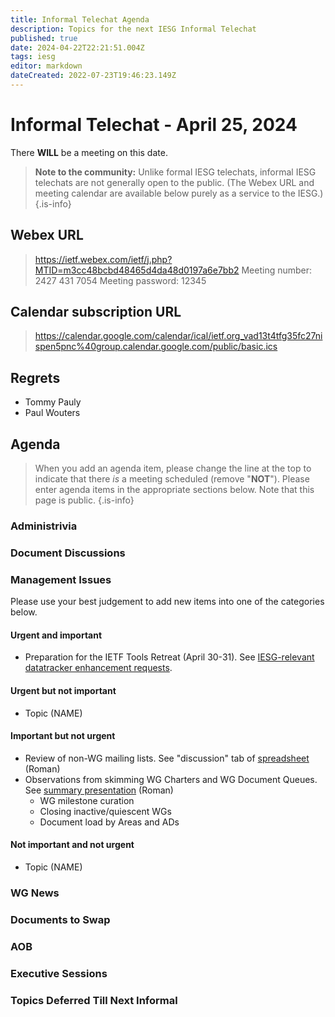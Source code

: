 ```yaml
---
title: Informal Telechat Agenda
description: Topics for the next IESG Informal Telechat
published: true
date: 2024-04-22T22:21:51.004Z
tags: iesg
editor: markdown
dateCreated: 2022-07-23T19:46:23.149Z
---
```


# Informal Telechat - April 25, 2024 

 There **WILL** be a meeting on this date.

> **Note to the community:** Unlike formal IESG telechats, informal IESG telechats are not generally open to the public. (The Webex URL and meeting calendar are available below purely as a service to the IESG.)
{.is-info}


## Webex URL

> https://ietf.webex.com/ietf/j.php?MTID=m3cc48bcbd48465d4da48d0197a6e7bb2
Meeting number: 2427 431 7054
Meeting password: 12345 

## Calendar subscription URL

> https://calendar.google.com/calendar/ical/ietf.org_vad13t4tfg35fc27nispen5pnc%40group.calendar.google.com/public/basic.ics


## Regrets
- Tommy Pauly
- Paul Wouters


## Agenda

> When you add an agenda item, please change the line at the top to indicate that there *is* a meeting scheduled (remove "**NOT**"). Please enter agenda items in the appropriate sections below.
Note that this page is public.
{.is-info}

### Administrivia

### Document Discussions


### Management Issues

Please use your best judgement to add new items into one of the categories below.

#### Urgent and important

* Preparation for the IETF Tools Retreat (April 30-31).  See [IESG-relevant datatracker enhancement requests](https://docs.google.com/document/d/1pPs_f4KAuxRiNp1vZJnfsM1tH1GReaMEz8pstCGWEzw/).

#### Urgent but not important

* Topic (NAME)

#### Important but not urgent

* Review of non-WG mailing lists.  See "discussion" tab of [spreadsheet](https://docs.google.com/spreadsheets/d/13IQQDeQoZNLdgkGoEdOew4umT4mDojZS0Z5fuR4nuMk/) (Roman)
* Observations from skimming WG Charters and WG Document Queues. See [summary presentation](https://docs.google.com/presentation/d/1LUuvLnqv3hH7AuzZ12fIXBFjqa3GXgT4wjPFzSkwrjE/) (Roman)
   * WG milestone curation
   * Closing inactive/quiescent WGs
   * Document load by Areas and ADs

#### Not important and not urgent

* Topic (NAME)

### WG News 

### Documents to Swap 

### AOB

### Executive Sessions


### Topics Deferred Till Next Informal 

